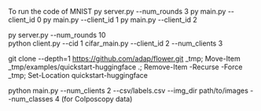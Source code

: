 To run the code of MNIST
py server.py --num_rounds 3
py main.py --client_id 0
py main.py --client_id 1
py main.py --client_id 2


py server.py --num_rounds 10  
python client.py --cid 1 
cifar_main.py --client_id 2 --num_clients 3 

git clone --depth=1 https://github.com/adap/flower.git _tmp; Move-Item _tmp/examples/quickstart-huggingface .; Remove-Item -Recurse -Force _tmp; Set-Location quickstart-huggingface

python main.py --num_clients 2 --csv/labels.csv --img_dir path/to/images --num_classes 4 (for Colposcopy data)
